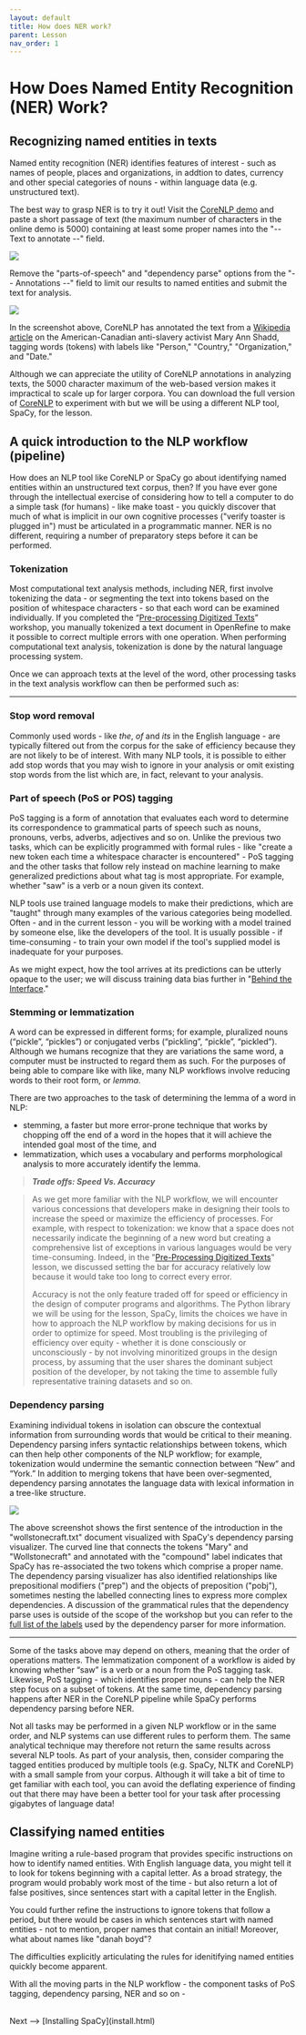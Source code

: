 ```yaml
---
layout: default
title: How does NER work?
parent: Lesson
nav_order: 1
---
```


# How Does Named Entity Recognition (NER) Work?

## Recognizing named entities in texts

Named entity recognition (NER) identifies features of interest - such as names of people, places and organizations, in addtion to dates, currency and other special categories of nouns - within language data (e.g. unstructured text).

The best way to grasp NER is to try it out! Visit the [CoreNLP demo](https://corenlp.run/) and paste a short passage of text (the maximum number of characters in the online demo is 5000) containing at least some proper names into the "-- Text to annotate --" field.

![](assets/img/coreNLP-interface.png)

Remove the "parts-of-speech" and "dependency parse" options from the "-- Annotations --" field to limit our results to named entities and submit the text for analysis.

![](assets/img/coreNLP-ner.png)

In the screenshot above, CoreNLP has annotated the text from a [Wikipedia article](https://en.wikipedia.org/wiki/Mary_Ann_Shadd) on the American-Canadian anti-slavery activist Mary Ann Shadd, tagging words (tokens) with labels like "Person," "Country," "Organization," and "Date." 

Although we can appreciate the utility of CoreNLP annotations in analyzing texts, the 5000 character maximum of the web-based version makes it impractical to scale up for larger corpora. You can download the full version of [CoreNLP](https://stanfordnlp.github.io/CoreNLP/) to experiment with but we will be using a different NLP tool, SpaCy, for the lesson.

## A quick introduction to the NLP workflow (pipeline)

How does an NLP tool like CoreNLP or SpaCy go about identifying named entities within an unstructured text corpus, then? If you have ever gone through the intellectual exercise of considering how to tell a computer to do a simple task (for humans) - like make toast - you quickly discover that much of what is implicit in our own cognitive processes ("verify toaster is plugged in") must be articulated in a programmatic manner. NER is no different, requiring a number of preparatory steps before it can be performed.   

### Tokenization

Most computational text analysis methods, including NER, first involve tokenizing the data - or segmenting the text into tokens based on the position of whitespace characters - so that each word can be examined individually. If you completed the “[Pre-processing Digitized Texts](https://scds.github.io/text-analysis-1)” workshop, you manually tokenized a text document in OpenRefine to make it possible to correct multiple errors with one operation. When performing computational text analysis, tokenization is done by the natural language processing system.

Once we can approach texts at the level of the word, other processing tasks in the text analysis workflow can then be performed such as:

<hr />

### Stop word removal

Commonly used words - like *the*, *of* and *its* in the English language - are typically filtered out from the corpus for the sake of efficiency because they are not likely to be of interest. With many NLP tools, it is possible to either add stop words that you may wish to ignore in your analysis or omit existing stop words from the list which are, in fact, relevant to your analysis.

### Part of speech (PoS or POS) tagging

PoS tagging is a form of annotation that evaluates each word to determine its correspondence to grammatical parts of speech such as nouns, pronouns, verbs, adverbs, adjectives and so on. Unlike the previous two tasks, which can be explicitly programmed with formal rules - like "create a new token each time a whitespace character is encountered" - PoS tagging and the other tasks that follow rely instead on machine learning to make generalized predictions about what tag is most appropriate. For example, whether "saw" is a verb or a noun given its context. 

NLP tools use trained language models to make their predictions, which are "taught" through many examples of the various categories being modelled. Often - and in the current lesson - you will be working with a model trained by someone else, like the developers of the tool. It is usually possible - if time-consuming - to train your own model if the tool's supplied model is inadequate for your purposes. 

As we might expect, how the tool arrives at its predictions can be utterly opaque to the user; we will discuss training data bias further in "[Behind the Interface](behind.html)." 

### Stemming or lemmatization

A word can be expressed in different forms; for example, pluralized nouns (“pickle”, “pickles”) or conjugated verbs (“pickling”, “pickle”, “pickled”). Although we humans recognize that they are variations the same word, a computer must be instructed to regard them as such. For the purposes of being able to compare like with like, many NLP workflows involve reducing words to their root form, or *lemma*.

There are two approaches to the task of determining the lemma of a word in NLP:
* stemming, a faster but more error-prone technique that works by chopping off the end of a word in the hopes that it will achieve the intended goal most of the time, and
* lemmatization, which uses a vocabulary and performs morphological analysis to more accurately identify the lemma.

> ***Trade offs: Speed Vs. Accuracy***

> As we get more familiar with the NLP workflow, we will encounter various concessions that developers make in designing their tools to increase the speed or maximize the efficiency of processes. For example, with respect to tokenization: we know that a space does not necessarily indicate the beginning of a new word but creating a comprehensive list of exceptions in various languages would be very time-consuming. Indeed, in the "[Pre-Processing Digitized Texts](https://scds.github.io/text-analysis-1/output.html)" lesson, we discussed setting the bar for accuracy relatively low because it would take too long to correct every error.
>
> Accuracy is not the only feature traded off for speed or efficiency in the design of computer programs and algorithms. The Python library we will be using for the lesson, SpaCy, limits the choices we have in how to approach the NLP workflow by making decisions for us in order to optimize for speed. Most troubling is the privileging of efficiency over equity - whether it is done consciously or unconsciously - by not involving minoritized groups in the design process, by assuming that the user shares the dominant subject position of the developer, by not taking the time to assemble fully representative training datasets and so on.   

### Dependency parsing

Examining individual tokens in isolation can obscure the contextual information from surrounding words that would be critical to their meaning. Dependency parsing infers syntactic relationships between tokens, which can then help other components of the NLP workflow; for example, tokenization would undermine the semantic connection between “New” and “York.” In addition to merging tokens that have been over-segmented, dependency parsing annotates the language data with lexical information in a tree-like structure.

![](assets/img/spacy-dependency.png)

The above screenshot shows the first sentence of the introduction in the "wollstonecraft.txt" document visualized with SpaCy's dependency parsing visualizer. The curved line that connects the tokens "Mary" and "Wollstonecraft" and annotated with the "compound" label indicates that SpaCy has re-associated the two tokens which comprise a proper name. The dependency parsing visualizer has also identified relationships like prepositional modifiers ("prep") and the objects of preposition ("pobj"), sometimes nesting the labelled connecting lines to express more complex dependencies. A discussion of the grammatical rules that the dependency parse uses is outside of the scope of the workshop but you can refer to the [full list of the labels](https://github.com/clir/clearnlp-guidelines/blob/master/md/specifications/dependency_labels.md) used by the dependency parser for more information.

<hr />

Some of the tasks above may depend on others, meaning that the order of operations matters. The lemmatization component of a workflow is aided by knowing whether “saw” is a verb or a noun from the PoS tagging task. Likewise, PoS tagging - which identifies proper nouns - can help the NER step focus on a subset of tokens. At the same time, dependency parsing happens after NER in the CoreNLP pipeline while SpaCy performs dependency parsing before NER.

Not all tasks may be performed in a given NLP workflow or in the same order, and NLP systems can use different rules to perform them. The same analytical technique may therefore not return the same results across several NLP tools. As part of your analysis, then, consider comparing the tagged entities produced by multiple tools (e.g. SpaCy, NLTK and CoreNLP) with a small sample from your corpus. Although it will take a bit of time to get familiar with each tool, you can avoid the deflating experience of finding out that there may have been a better tool for your task after processing gigabytes of language data! 

## Classifying named entities

Imagine writing a rule-based program that provides specific instructions on how to identify named entities. With English language data, you might tell it to look for tokens beginning with a capital letter. As a broad strategy, the program would probably work most of the time - but also return a lot of false positives, since sentences start with a capital letter in the English. 

You could further refine the instructions to ignore tokens that follow a period, but there would be cases in which sentences start with named entities - not to mention, proper names that contain an initial! Moreover, what about names like "danah boyd"?

The difficulties explicitly articulating the rules for idenitifying named entities quickly become apparent.

With all the moving parts in the NLP workflow - the component tasks of PoS tagging, dependency parsing, NER and so on -  

<br />
Next --> [Installing SpaCy](install.html)
